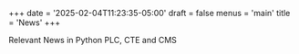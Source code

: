 +++
date = '2025-02-04T11:23:35-05:00'
draft = false
menus = 'main'
title = 'News'
+++

Relevant News in Python PLC, CTE and CMS
